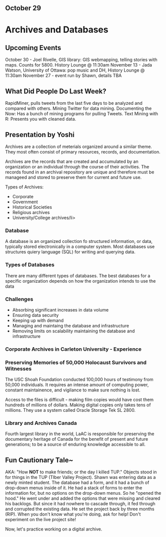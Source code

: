 <h2>October 29</h2>
<h1>Archives and Databases</h1>
<h2>Upcoming Events</h2>
October 30 - Joel Rivelle, GIS library: GIS webmapping, telling stories with maps. Counts for 5800. History Lounge @ 11:30am
November 13 - Jada Watson, University of Ottawa: pop music and DH, History Lounge @ 11:30am
November 27 - event run by Shawn, details TBA
<h2>What Did People Do Last Week?</h2>
RapidMiner, pulls tweets from the last five days to be analyzed and compared with others. Mining Twitter for data mining. 
Documenting the Now: Has a bunch of mining programs for pulling Tweets. 
Text Mining with R: Presents you with cleaned data. 
<h2>Presentation by Yoshi</h2>
<p>Archives are a collection of meterials organized around a similar theme. They most often consist of primary resources, records, and documentation.</P>
<p>Archives are the records that are created and accumulated by an organization or an individual through the course of their activities. The records found in an archival repository are unique and therefore must be manageed and stored to preserve them for current and future use.</p>
Types of Archives:
<ul>
<li>Corporate</li>
<li>Government</li>
<li>Historical Societies</li>
<li>Religious archives</li>
<li>University/College archives/li>
</ul>
<h3>Database</h3>
<p> A database is an organized collection fo structured information, or data, typically stored electronically in a computer system. Most databases use structures quiery language (SQL) for writing and querying data.</p>
<h3>Types of Databases</h3>
<p>There are many different types of databases. The best databases for a specific organization depends on how the organization intends to use the data</p>
<h3>Challenges</h3>
<ul>
<li>Absorbing significant increases in data volume</li>
<li>Ensuring data security</li>
<li>Keeping up with demand</li>
<li>Managing and maintaing the database and infrastructure</li>
<li>Removing limits on scalability maintaining the database and infrastructure</li>
</ul>
<h3>Corporate Archives in Carleton University - Experience</h3>
<h3>Preserving Memories of 50,000 Holocaust Survivors and Witnesses</h3>
<p>The USC Shoah Foundation conducted 100,000 hours of testimony from 50,000 individuals. It requires an intense amount of computing power, constant maintainence, and vigilance to make sure nothing is lost.</p>
<p>Access to the files is difficult - making film copies would have cost them hundreds of millions of dollars. Making digital copies only takes tens of millions. They use a system called Oracle Storage Tek SL 2800.</p>
<h3>Library and Archives Canada</h3>
<p>Fourth largest library in the world, LaAC is responsible for preserving the documentary heritage of Canada for the benefit of present and future generations; to be a source of enduring knowledge accessible to all.</p>
<h2>Fun Cautionary Tale~</h2>
<p>AKA: "How <b>NOT</b> to make friends; or the day I killed TUP." Objects stood in for things in the TUP (TIber Valley Project). Shawn was entering data as a newly minted student. The database had a form, and it had a bunch of drop-down menus inside of it. He had a stack of forms to enter the information for, but no options on the drop-down menus. So he "opened the hood." He went under and added the options that were missing and cleared his backlogs. But since it had nowhere to cascade through, it fed through and corrupted the existing data. He set the project back by three months (RIP). When you don't know what you're doing, ask for help! Don't experiment on the live project site!</p>
<p>Now, let's practice working on a digital archive. 
